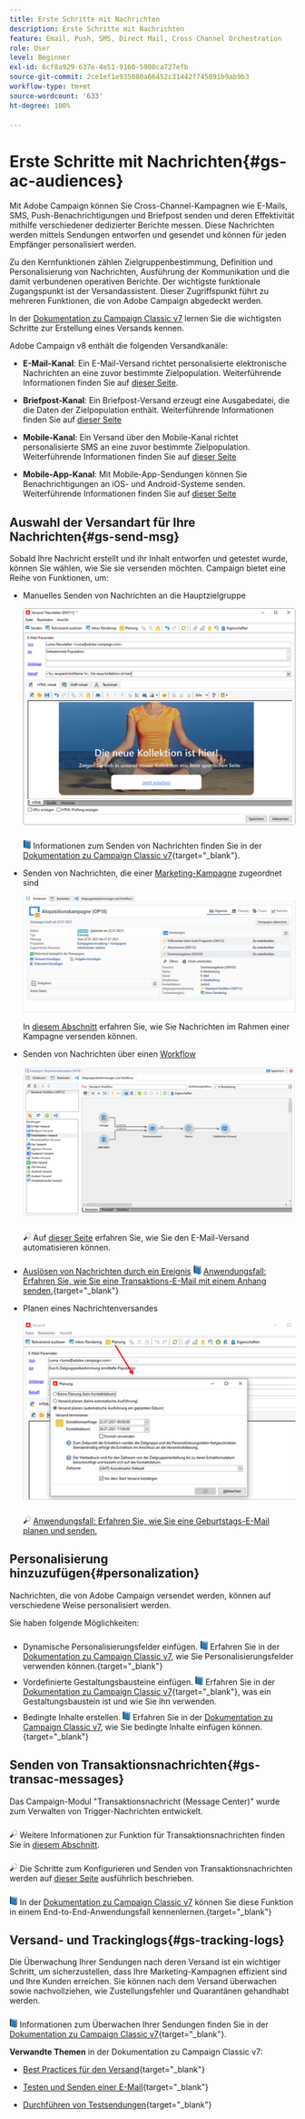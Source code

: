 ```yaml
---
title: Erste Schritte mit Nachrichten
description: Erste Schritte mit Nachrichten
feature: Email, Push, SMS, Direct Mail, Cross Channel Orchestration
role: User
level: Beginner
exl-id: 6cf8a929-637e-4e51-9160-5980ca727efb
source-git-commit: 2ce1ef1e935080a66452c31442f745891b9ab9b3
workflow-type: tm+mt
source-wordcount: '633'
ht-degree: 100%

---
```


# Erste Schritte mit Nachrichten{#gs-ac-audiences}

Mit Adobe Campaign können Sie Cross-Channel-Kampagnen wie E-Mails, SMS, Push-Benachrichtigungen und Briefpost senden und deren Effektivität mithilfe verschiedener dedizierter Berichte messen. Diese Nachrichten werden mittels Sendungen entworfen und gesendet und können für jeden Empfänger personalisiert werden.

Zu den Kernfunktionen zählen Zielgruppenbestimmung, Definition und Personalisierung von Nachrichten, Ausführung der Kommunikation und die damit verbundenen operativen Berichte. Der wichtigste funktionale Zugangspunkt ist der Versandassistent. Dieser Zugriffspunkt führt zu mehreren Funktionen, die von Adobe Campaign abgedeckt werden.

In der [Dokumentation zu Campaign Classic v7](https://experienceleague.adobe.com/docs/campaign-classic/using/sending-messages/key-steps-when-creating-a-delivery/steps-about-delivery-creation-steps.html?lang=de#sending-messages) lernen Sie die wichtigsten Schritte zur Erstellung eines Versands kennen.

Adobe Campaign v8 enthält die folgenden Versandkanäle:

* **E-Mail-Kanal**: Ein E-Mail-Versand richtet personalisierte elektronische Nachrichten an eine zuvor bestimmte Zielpopulation. Weiterführende Informationen finden Sie auf [dieser Seite](../send/email.md).

* **Briefpost-Kanal**: Ein Briefpost-Versand erzeugt eine Ausgabedatei, die die Daten der Zielpopulation enthält.  Weiterführende Informationen finden Sie auf [dieser Seite](../send/direct-mail.md)

* **Mobile-Kanal**: Ein Versand über den Mobile-Kanal richtet personalisierte SMS an eine zuvor bestimmte Zielpopulation.  Weiterführende Informationen finden Sie auf [dieser Seite](../send/sms.md)

* **Mobile-App-Kanal**: Mit Mobile-App-Sendungen können Sie Benachrichtigungen an iOS- und Android-Systeme senden.  Weiterführende Informationen finden Sie auf [dieser Seite](../send/push.md)

<!--
* **LINE channel**: LINE deliveries let you send messages on LINE, an instant messaging application available on all smartphones. Learn more in [this page](../send/line.md)
-->

## Auswahl der Versandart für Ihre Nachrichten{#gs-send-msg}

Sobald Ihre Nachricht erstellt und ihr Inhalt entworfen und getestet wurde, können Sie wählen, wie Sie sie versenden möchten. Campaign bietet eine Reihe von Funktionen, um:

* Manuelles Senden von Nachrichten an die Hauptzielgruppe

   ![](assets/send-email.png)

   ![](../assets/do-not-localize/book.png) Informationen zum Senden von Nachrichten finden Sie in der [Dokumentation zu Campaign Classic v7](https://experienceleague.adobe.com/docs/campaign-classic/using/sending-messages/sending-emails/sending-an-email/sending-messages.html?lang=de#sending-messages){target=&quot;_blank&quot;}.

* Senden von Nachrichten, die einer [Marketing-Kampagne](campaigns.md) zugeordnet sind

   ![](assets/deliveries-in-a-campaign.png)

   In [diesem Abschnitt](https://experienceleague.adobe.com/docs/campaign/automation/campaign-orchestration/marketing-campaign-deliveries.html?lang=de) erfahren Sie, wie Sie Nachrichten im Rahmen einer Kampagne versenden können.

* Senden von Nachrichten über einen [Workflow](../config/workflows.md)

   ![](assets/send-in-a-wf.png)

   ![](../assets/do-not-localize/glass.png) Auf [dieser Seite](https://experienceleague.adobe.com/docs/campaign/automation/workflows/wf-activities/action-activities/delivery.html?lang=de) erfahren Sie, wie Sie den E-Mail-Versand automatisieren können.

* [Auslösen von Nachrichten durch ein Ereignis](../send/transactional.md)
   ![](../assets/do-not-localize/book.png) [Anwendungsfall: Erfahren Sie, wie Sie eine Transaktions-E-Mail mit einem Anhang senden.](https://experienceleague.adobe.com/docs/campaign-classic/using/transactional-messaging/transactional-email-with-attachments.html?lang=de){target=&quot;_blank&quot;}

* Planen eines Nachrichtenversandes

   ![](assets/schedule-send.png)

   ![](../assets/do-not-localize/glass.png) [Anwendungsfall: Erfahren Sie, wie Sie eine Geburtstags-E-Mail planen und senden.](https://experienceleague.adobe.com/docs/campaign/automation/workflows/use-cases/deliveries/send-a-birthday-email.html?lang=de)


## Personalisierung hinzuzufügen{#personalization}

Nachrichten, die von Adobe Campaign versendet werden, können auf verschiedene Weise personalisiert werden.

Sie haben folgende Möglichkeiten:

* Dynamische Personalisierungsfelder einfügen.
   ![](../assets/do-not-localize/book.png) Erfahren Sie in der [Dokumentation zu Campaign Classic v7](https://experienceleague.adobe.com/docs/campaign-classic/using/sending-messages/personalizing-deliveries/personalization-fields.html?lang=de), wie Sie Personalisierungsfelder verwenden können.{target=&quot;_blank&quot;}
* Vordefinierte Gestaltungsbausteine einfügen.
   ![](../assets/do-not-localize/book.png) Erfahren Sie in der [Dokumentation zu Campaign Classic v7](https://experienceleague.adobe.com/docs/campaign-classic/using/sending-messages/personalizing-deliveries/personalization-blocks.html?lang=de){target=&quot;_blank&quot;}, was ein Gestaltungsbaustein ist und wie Sie ihn verwenden.
* Bedingte Inhalte erstellen.
   ![](../assets/do-not-localize/book.png) Erfahren Sie in der [Dokumentation zu Campaign Classic v7](https://experienceleague.adobe.com/docs/campaign-classic/using/sending-messages/personalizing-deliveries/conditional-content.html?lang=de), wie Sie bedingte Inhalte einfügen können.{target=&quot;_blank&quot;}

## Senden von Transaktionsnachrichten{#gs-transac-messages}

Das Campaign-Modul &quot;Transaktionsnachricht (Message Center)&quot; wurde zum Verwalten von Trigger-Nachrichten entwickelt.

![](../assets/do-not-localize/glass.png) Weitere Informationen zur Funktion für Transaktionsnachrichten finden Sie in [diesem Abschnitt](../architecture/architecture.md#transac-msg-archi).

![](../assets/do-not-localize/glass.png) Die Schritte zum Konfigurieren und Senden von Transaktionsnachrichten werden auf [dieser Seite](../send/transactional.md) ausführlich beschrieben.

![](../assets/do-not-localize/book.png) In der [Dokumentation zu Campaign Classic v7](https://experienceleague.adobe.com/docs/campaign-classic/using/transactional-messaging/transactional-email-with-attachments.html?lang=de) können Sie diese Funktion in einem End-to-End-Anwendungsfall kennenlernen.{target=&quot;_blank&quot;}

## Versand- und Trackinglogs{#gs-tracking-logs}

Die Überwachung Ihrer Sendungen nach deren Versand ist ein wichtiger Schritt, um sicherzustellen, dass Ihre Marketing-Kampagnen effizient sind und Ihre Kunden erreichen. Sie können nach dem Versand überwachen sowie nachvollziehen, wie Zustellungsfehler und Quarantänen gehandhabt werden.

![](../assets/do-not-localize/book.png) Informationen zum Überwachen Ihrer Sendungen finden Sie in der [Dokumentation zu Campaign Classic v7](https://experienceleague.adobe.com/docs/campaign-classic/using/sending-messages/monitoring-deliveries/about-delivery-monitoring.html?lang=de#sending-messages){target=&quot;_blank&quot;}.


**Verwandte Themen** in der Dokumentation zu Campaign Classic v7:

* [Best Practices für den Versand](https://experienceleague.adobe.com/docs/campaign-classic/using/sending-messages/key-steps-when-creating-a-delivery/delivery-bestpractices/delivery-best-practices.html?lang=de){target=&quot;_blank&quot;}

* [Testen und Senden einer E-Mail](https://experienceleague.adobe.com/docs/campaign-classic/using/sending-messages/sending-emails/sending-an-email/sending-messages.html){target=&quot;_blank&quot;}

* [Durchführen von Testsendungen](https://experienceleague.adobe.com/docs/campaign-classic/using/sending-messages/key-steps-when-creating-a-delivery/steps-validating-the-delivery.html?lang=de){target=&quot;_blank&quot;}
